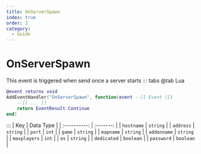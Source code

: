 ```yaml
---
title: OnServerSpawn
index: true
order: 2
category:
  - Guide
---
```


# OnServerSpawn
This event is triggered when send once a server starts
::: tabs
@tab Lua
```lua
@event returns void
AddEventHandler("OnServerSpawn", function(event --[[ Event ]])
    --[[ ... ]]
    return EventResult.Continue
end)
```

:::
|      Key     | Data Type |
| :----------: | :-------: |
|  `hostname`  |  `string` |
|   `address`  |  `string` |
|    `port`    |   `int`   |
|    `game`    |  `string` |
|   `mapname`  |  `string` |
|  `addonname` |  `string` |
| `maxplayers` |   `int`   |
|     `os`     |  `string` |
|  `dedicated` | `boolean` |
|  `password`  | `boolean` |
